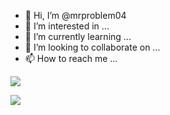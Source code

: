 - 👋 Hi, I’m @mrproblem04
- 👀 I’m interested in ...
- 🌱 I’m currently learning ...
- 💞️ I’m looking to collaborate on ...
- 📫 How to reach me ...

![](https://github-readme-stats.vercel.app/api?username=mrproblem04&show_icons=true&theme=radical)

![](https://komarev.com/ghpvc/?username=mrproblem04&color=blueviolet)